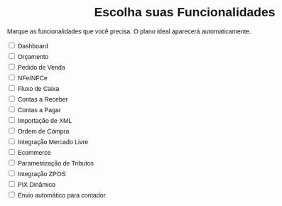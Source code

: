 <!DOCTYPE html>
<html lang="pt-BR">
<head>
  <meta charset="UTF-8" />
  <meta name="viewport" content="width=device-width, initial-scale=1.0" />
  <title>Catálogo Interativo de Funcionalidades</title>
  <style>
    body { font-family: Arial, sans-serif; max-width: 800px; margin: 20px auto; padding: 0 10px; }
    h1, h2 { text-align: center; }
    .feature-list { list-style: none; padding: 0; }
    .feature-list li { margin-bottom: 5px; }
    #result { margin-top: 20px; font-size: 1.2em; }
    button { padding: 10px 20px; font-size: 1em; margin-top: 10px; cursor: pointer; }
  </style>
</head>
<body>
  <h1>Escolha suas Funcionalidades</h1>
  <p>Marque as funcionalidades que você precisa. O plano ideal aparecerá automaticamente.</p>

  <ul class="feature-list" id="features">
    <!-- Lista de funcionalidades extraída do PDF -->
    <li><label><input type="checkbox" value="Dashboard"> Dashboard</label></li>
    <li><label><input type="checkbox" value="Orçamento"> Orçamento</label></li>
    <li><label><input type="checkbox" value="Pedido de Venda"> Pedido de Venda</label></li>
    <li><label><input type="checkbox" value="NFe/NFCe"> NFe/NFCe</label></li>
    <li><label><input type="checkbox" value="Fluxo de Caixa"> Fluxo de Caixa</label></li>
    <li><label><input type="checkbox" value="Contas a Receber"> Contas a Receber</label></li>
    <li><label><input type="checkbox" value="Contas a Pagar"> Contas a Pagar</label></li>
    <li><label><input type="checkbox" value="Importação de XML"> Importação de XML</label></li>
    <li><label><input type="checkbox" value="Ordem de Compra"> Ordem de Compra</label></li>
    <li><label><input type="checkbox" value="Mercado Livre"> Integração Mercado Livre</label></li>
    <li><label><input type="checkbox" value="Ecommerce"> Ecommerce</label></li>
    <li><label><input type="checkbox" value="Parametrização de Tributos"> Parametrização de Tributos</label></li>
    <li><label><input type="checkbox" value="ZPOS"> Integração ZPOS</label></li>
    <li><label><input type="checkbox" value="PIX Dinâmico"> PIX Dinâmico</label></li>
    <li><label><input type="checkbox" value="Envio automático para contador"> Envio automático para contador</label></li>
  </ul>

  <div id="result"></div>
  <button id="whatsappBtn" style="display:none;">Enviar no WhatsApp</button>

  <script>
    const essentialPrice = 100;
    const standardPrice = 140;
    const premiumPrice = 210;

    // Defina arrays com funcionalidades que exigem cada plano
    const premiumFeatures = [
      "Mercado Livre",
      "Ecommerce",
      "Parametrização de Tributos",
      "ZPOS",
      "PIX Dinâmico",
      "Envio automático para contador"
    ];
    const standardFeatures = [
      "Fluxo de Caixa",
      "Contas a Receber",
      "Contas a Pagar",
      "Importação de XML",
      "Ordem de Compra"
    ];

    const featureInputs = document.querySelectorAll('#features input');
    const resultDiv = document.getElementById('result');
    const whatsappBtn = document.getElementById('whatsappBtn');

    function calculatePlan() {
      const selected = Array.from(featureInputs)
        .filter(i => i.checked)
        .map(i => i.value);

      let plan = 'Essencial';
      let price = essentialPrice;

      if (selected.some(f => premiumFeatures.includes(f))) {
        plan = 'Premium';
        price = premiumPrice;
      } else if (selected.some(f => standardFeatures.includes(f))) {
        plan = 'Standard';
        price = standardPrice;
      }

      resultDiv.innerHTML = `<p>Plano ideal: <strong>${plan}</strong> (R$ ${price})</p>`;

      if (selected.length) {
        const message = `Olá, preciso do plano ${plan} (R$ ${price}) com as seguintes funcionalidades: ${selected.join(', ')}.`;
        const url = `https://wa.me/558496115650?text=${encodeURIComponent(message)}`;
        whatsappBtn.style.display = 'inline-block';
        whatsappBtn.onclick = () => window.open(url);
      } else {
        whatsappBtn.style.display = 'none';
      }
    }

    featureInputs.forEach(i => i.addEventListener('change', calculatePlan));
  </script>
</body>
</html>
